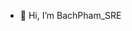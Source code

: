- 👋 Hi, I’m BachPham_SRE


<!---
GlockDemon/GlockDemon is a ✨ special ✨ repository because its `README.md` (this file) appears on your GitHub profile.
You can click the Preview link to take a look at your changes.
--->
